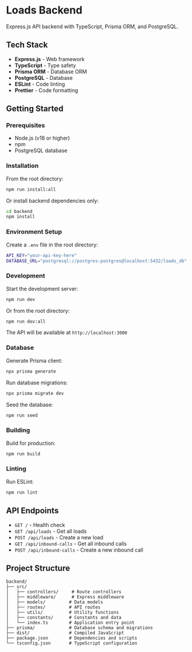 # Loads Backend

Express.js API backend with TypeScript, Prisma ORM, and PostgreSQL.

## Tech Stack

- **Express.js** - Web framework
- **TypeScript** - Type safety
- **Prisma ORM** - Database ORM
- **PostgreSQL** - Database
- **ESLint** - Code linting
- **Prettier** - Code formatting

## Getting Started

### Prerequisites

- Node.js (v18 or higher)
- npm
- PostgreSQL database

### Installation

From the root directory:

```bash
npm run install:all
```

Or install backend dependencies only:

```bash
cd backend
npm install
```

### Environment Setup

Create a `.env` file in the root directory:

```bash
API_KEY="your-api-key-here"
DATABASE_URL="postgresql://postgres:postgres@localhost:5432/loads_db"
```

### Development

Start the development server:

```bash
npm run dev
```

Or from the root directory:

```bash
npm run dev:all
```

The API will be available at `http://localhost:3000`

### Database

Generate Prisma client:

```bash
npx prisma generate
```

Run database migrations:

```bash
npx prisma migrate dev
```

Seed the database:

```bash
npm run seed
```

### Building

Build for production:

```bash
npm run build
```

### Linting

Run ESLint:

```bash
npm run lint
```

## API Endpoints

- `GET /` - Health check
- `GET /api/loads` - Get all loads
- `POST /api/loads` - Create a new load
- `GET /api/inbound-calls` - Get all inbound calls
- `POST /api/inbound-calls` - Create a new inbound call

## Project Structure

```
backend/
├── src/
│   ├── controllers/     # Route controllers
│   ├── middleware/      # Express middleware
│   ├── models/         # Data models
│   ├── routes/         # API routes
│   ├── utils/          # Utility functions
│   ├── constants/      # Constants and data
│   └── index.ts        # Application entry point
├── prisma/             # Database schema and migrations
├── dist/               # Compiled JavaScript
├── package.json        # Dependencies and scripts
└── tsconfig.json       # TypeScript configuration
```
